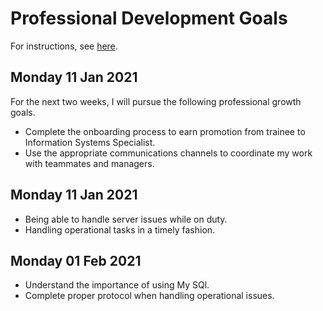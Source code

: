 # Professional Development Goals

For instructions, see [here](../2.specialist/performanceEvaluation.md).

## Monday 11 Jan 2021

For the next two weeks, I will pursue the following professional growth goals.
- Complete the onboarding process to earn promotion from trainee to Information Systems Specialist.
- Use the appropriate communications channels to coordinate my work with teammates and managers.

## Monday 11 Jan 2021
- Being able to handle server issues while on duty.
- Handling operational tasks in a timely fashion.


## Monday 01 Feb 2021
- Understand the importance of using My SQl.
- Complete proper protocol when handling operational issues.
